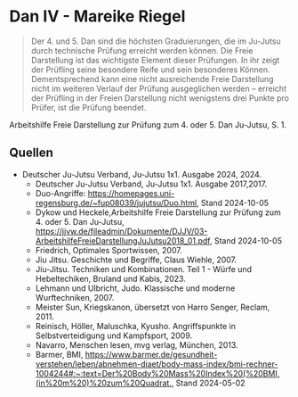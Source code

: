 # Dan IV - Mareike Riegel

> Der 4. und 5. Dan sind die höchsten Graduierungen, die im Ju-Jutsu durch technische Prüfung erreicht werden können.
> Die Freie Darstellung ist das wichtigste Element dieser Prüfungen. In ihr zeigt der Prüfling seine besondere Reife und
> sein besonderes Können. Dementsprechend kann eine nicht ausreichende Freie Darstellung nicht im weiteren Verlauf der
> Prüfung ausgeglichen werden – erreicht der Prüfling in der Freien Darstellung nicht wenigstens drei Punkte pro Prüfer,
> ist die Prüfung beendet.

Arbeitshilfe Freie Darstellung zur Prüfung zum 4. oder 5. Dan Ju-Jutsu, S. 1.

## Quellen

* Deutscher Ju-Jutsu Verband, Ju-Jutsu 1x1. Ausgabe 2024, 2024.
  * Deutscher Ju-Jutsu Verband, Ju-Jutsu 1x1. Ausgabe 2017,2017.
  * Duo-Angriffe: <https://homepages.uni-regensburg.de/~fup08039/jujutsu/Duo.html>, Stand 2024-10-05
  * Dykow und Heckele,Arbeitshilfe Freie Darstellung zur Prüfung zum 4. oder 5. Dan Ju-Jutsu, https://jjvw.de/fileadmin/Dokumente/DJJV/03-ArbeitshilfeFreieDarstellungJuJutsu2018_01.pdf, Stand 2024-10-05
  * Friedrich, Optimales Sportwissen, 2007.
  * Jiu Jitsu. Geschichte und Begriffe, Claus Wiehle, 2007.
  * Jiu-Jitsu. Techniken und Kombinationen. Teil 1 - Würfe und Hebeltechiken, Bruland und Kabis, 2023.
  * Lehmann und Ulbricht, Judo. Klassische und moderne Wurftechniken, 2007.
  * Meister Sun, Kriegskanon, übersetzt von Harro Senger, Reclam, 2011.
  * Reinisch, Höller, Maluschka, Kyusho. Angriffspunkte in Selbstverteidigung und Kampfsport, 2009.
  * Navarro, Menschen lesen, mvg verlag, München, 2013.
  * Barmer, BMI,
    <https://www.barmer.de/gesundheit-verstehen/leben/abnehmen-diaet/body-mass-index/bmi-rechner-1004244#:~:text=Der%20Body%20Mass%20Index%20(%20BMI,(in%20m%20)%20zum%20Quadrat.>,
    Stand 2024-05-02
